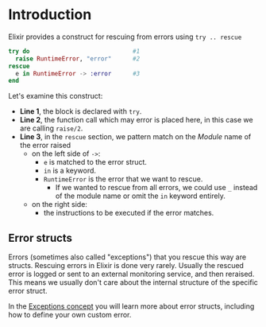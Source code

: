 # Introduction

Elixir provides a construct for rescuing from errors using `try .. rescue`

[//]: # (elixir-formatter-disable-next-block)

```elixir
try do                             #1
  raise RuntimeError, "error"      #2
rescue
  e in RuntimeError -> :error      #3
end
```

Let's examine this construct:

- **Line 1**, the block is declared with `try`.
- **Line 2**, the function call which may error is placed here, in this case we are calling `raise/2`.
- **Line 3**, in the `rescue` section, we pattern match on the _Module_ name of the error raised
  - on the left side of `->`:
    - `e` is matched to the error struct.
    - `in` is a keyword.
    - `RuntimeError` is the error that we want to rescue.
      - If we wanted to rescue from all errors, we could use `_` instead of the module name or omit the `in` keyword entirely.
  - on the right side:
    - the instructions to be executed if the error matches.

## Error structs

Errors (sometimes also called "exceptions") that you rescue this way are structs.
Rescuing errors in Elixir is done very rarely.
Usually the rescued error is logged or sent to an external monitoring service, and then reraised.
This means we usually don't care about the internal structure of the specific error struct.

In the [Exceptions concept][exercism-exceptions] you will learn more about error structs, including how to define your own custom error.

[exercism-exceptions]: https://exercism.org/tracks/elixir/concepts/exceptions
